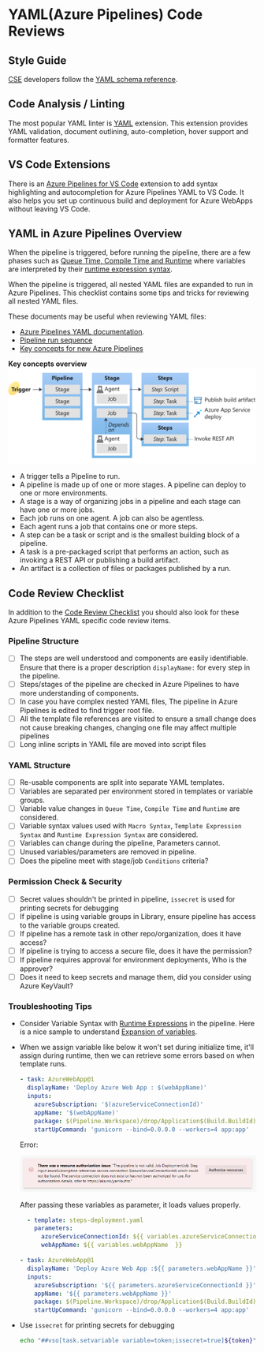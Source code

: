 # YAML(Azure Pipelines) Code Reviews

## Style Guide

[CSE](../../CSE.md) developers follow the [YAML schema reference](https://learn.microsoft.com/en-us/azure/devops/pipelines/yaml-schema?view=azure-devops&tabs=schema%2Cparameter-schema).

## Code Analysis / Linting

The most popular YAML linter is [YAML](https://marketplace.visualstudio.com/items?itemName=redhat.vscode-yaml) extension. This extension provides YAML validation, document outlining, auto-completion, hover support and formatter features.

## VS Code Extensions

There is an [Azure Pipelines for VS Code](https://marketplace.visualstudio.com/items?itemName=ms-azure-devops.azure-pipelines) extension to add syntax highlighting and autocompletion for Azure Pipelines YAML to VS Code. It also helps you set up continuous build and deployment for Azure WebApps without leaving VS Code.

## YAML in Azure Pipelines Overview

When the pipeline is triggered, before running the pipeline, there are a few phases such as [Queue Time, Compile Time and Runtime](https://adamtheautomator.com/azure-devops-variables/#Pipeline_Execution_Phases) where variables are interpreted by their [runtime expression syntax](https://learn.microsoft.com/en-us/azure/devops/pipelines/process/variables?view=azure-devops&tabs=yaml%2Cbatch#runtime-expression-syntax).

When the pipeline is triggered, all nested YAML files are expanded to run in Azure Pipelines. This checklist contains some tips and tricks for reviewing all nested YAML files.

These documents may be useful when reviewing YAML files:

- [Azure Pipelines YAML documentation](https://learn.microsoft.com/en-us/azure/devops/pipelines/yaml-schema).
- [Pipeline run sequence](https://learn.microsoft.com/en-us/azure/devops/pipelines/process/runs?view=azure-devops)
- [Key concepts for new Azure Pipelines](https://learn.microsoft.com/en-us/azure/devops/pipelines/get-started/key-pipelines-concepts?view=azure-devops)

**Key concepts overview**
![Azure Pipelines key concepts](images/key-concepts-overview.png)

- A trigger tells a Pipeline to run.
- A pipeline is made up of one or more stages. A pipeline can deploy to one or more environments.
- A stage is a way of organizing jobs in a pipeline and each stage can have one or more jobs.
- Each job runs on one agent. A job can also be agentless.
- Each agent runs a job that contains one or more steps.
- A step can be a task or script and is the smallest building block of a pipeline.
- A task is a pre-packaged script that performs an action, such as invoking a REST API or publishing a build artifact.
- An artifact is a collection of files or packages published by a run.

## Code Review Checklist

In addition to the [Code Review Checklist](../process-guidance/reviewer-guidance.md) you should also look for these Azure Pipelines YAML specific code review items.

### Pipeline Structure

- [ ] The steps are well understood and components are easily identifiable. Ensure that there is a proper description `displayName:` for every step in the pipeline.
- [ ] Steps/stages of the pipeline are checked in Azure Pipelines to have more understanding of components.
- [ ] In case you have complex nested YAML files, The pipeline in Azure Pipelines is edited to find trigger root file.
- [ ] All the template file references are visited to ensure a small change does not cause breaking changes, changing one file may affect multiple pipelines
- [ ] Long inline scripts in YAML file are moved into script files

### YAML Structure

- [ ] Re-usable components are split into separate YAML templates.
- [ ] Variables are separated per environment stored in templates or variable groups.
- [ ] Variable value changes in `Queue Time`, `Compile Time` and `Runtime` are considered.
- [ ] Variable syntax values used with `Macro Syntax`, `Template Expression Syntax` and `Runtime Expression Syntax` are considered.
- [ ] Variables can change during the pipeline, Parameters cannot.
- [ ] Unused variables/parameters are removed in pipeline.
- [ ] Does the pipeline meet with stage/job `Conditions` criteria?

### Permission Check & Security

- [ ] Secret values shouldn't be printed in pipeline, `issecret` is used for printing secrets for debugging
- [ ] If pipeline is using variable groups in Library, ensure pipeline has access to the variable groups created.
- [ ] If pipeline has a remote task in other repo/organization, does it have access?
- [ ] If pipeline is trying to access a secure file, does it have the permission?
- [ ] If pipeline requires approval for environment deployments, Who is the approver?
- [ ] Does it need to keep secrets and manage them, did you consider using Azure KeyVault?

### Troubleshooting Tips

- Consider Variable Syntax with [Runtime Expressions](https://learn.microsoft.com/en-us/azure/devops/pipelines/process/variables?view=azure-devops&tabs=yaml%2Cbatch#runtime-expression-syntax) in the pipeline. Here is a nice sample to understand [Expansion of variables](https://learn.microsoft.com/en-us/azure/devops/pipelines/process/variables?view=azure-devops&tabs=yaml%2Cbatch#expansion-of-variables).

- When we assign variable like below it won't set during initialize time, it'll assign during runtime, then we can retrieve some errors based on when template runs.

  ```yaml
  - task: AzureWebApp@1
    displayName: 'Deploy Azure Web App : $(webAppName)'
    inputs:
      azureSubscription: '$(azureServiceConnectionId)'
      appName: '$(webAppName)'
      package: $(Pipeline.Workspace)/drop/Application$(Build.BuildId).zip
      startUpCommand: 'gunicorn --bind=0.0.0.0 --workers=4 app:app'
  ```

  Error:

  ![authorization issue due to initialize time](images/authorization_issue_due_to_initialize_time.png)

  After passing these variables as parameter, it loads values properly.

  ```yaml
    - template: steps-deployment.yaml
      parameters:
        azureServiceConnectionId: ${{ variables.azureServiceConnectionId  }}
        webAppName: ${{ variables.webAppName  }}
  ```

  ```yaml
  - task: AzureWebApp@1
    displayName: 'Deploy Azure Web App :${{ parameters.webAppName }}'
    inputs:
      azureSubscription: '${{ parameters.azureServiceConnectionId }}'
      appName: '${{ parameters.webAppName }}'
      package: $(Pipeline.Workspace)/drop/Application$(Build.BuildId).zip
      startUpCommand: 'gunicorn --bind=0.0.0.0 --workers=4 app:app'
  ```

- Use `issecret` for printing secrets for debugging

  ```bash
  echo "##vso[task.setvariable variable=token;issecret=true]${token}"
  ```
